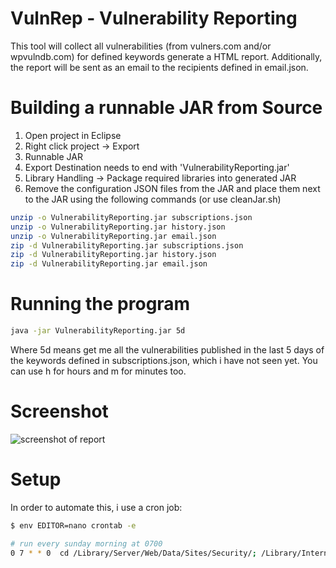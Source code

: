# VulnRep - Vulnerability Reporting
This tool will collect all vulnerabilities (from vulners.com and/or wpvulndb.com) for defined keywords generate a HTML report.
Additionally, the report will be sent as an email to the recipients defined in email.json.

# Building a runnable JAR from Source
1. Open project in Eclipse
2. Right click project -> Export
3. Runnable JAR
4. Export Destination needs to end with 'VulnerabilityReporting.jar'
5. Library Handling -> Package required libraries into generated JAR
6. Remove the configuration JSON files from the JAR and place them next to the JAR using the following commands (or use cleanJar.sh)
```sh
unzip -o VulnerabilityReporting.jar subscriptions.json
unzip -o VulnerabilityReporting.jar history.json
unzip -o VulnerabilityReporting.jar email.json
zip -d VulnerabilityReporting.jar subscriptions.json
zip -d VulnerabilityReporting.jar history.json
zip -d VulnerabilityReporting.jar email.json
```
# Running the program
```sh
java -jar VulnerabilityReporting.jar 5d
```
Where 5d means get me all the vulnerabilities published in the last 5 days of the keywords defined in subscriptions.json, which i have not seen yet. You can use h for hours and m for minutes too.

# Screenshot
![screenshot of report](https://i.imgur.com/S2t21Zw.png)


# Setup
In order to automate this, i use a cron job:
```sh
$ env EDITOR=nano crontab -e

# run every sunday morning at 0700
0 7 * * 0  cd /Library/Server/Web/Data/Sites/Security/; /Library/Internet\ Plug-Ins/JavaAppletPlugin.plugin/Contents/Home/bin/java -jar /Library/Server/Web/Data/Sites/Security/VulnerabilityReporting.jar
```

